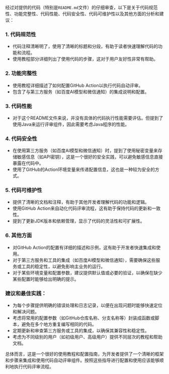 经过对提供的代码（特别是`README.md`文件）的仔细审查，以下是关于代码规范性、功能完整性、代码性能、代码安全性、代码可维护性以及其他方面的分析和建议：

### 1. 代码规范性

* 代码注释清晰明了，使用了清晰的标题和分段，有助于读者快速理解代码的功能和流程。
* 使用教程部分详细列出了使用代码的步骤，这对于用户友好性非常有帮助。

### 2. 功能完整性

* 使用教程详细描述了如何配置GitHub Action以执行代码自动评审。
* 包含了与第三方服务（如百度AI模型和微信通知）的集成说明和配置。

### 3. 代码性能

* 对于这个README文件来说，并没有具体的代码执行性能需要评估。但提到了使用Java来运行评审组件，因此需要考虑Java程序的性能。

### 4. 代码安全性

* 在使用第三方服务（如百度AI模型和微信通知）时，提到了使用秘密变量来存储敏感信息（如API密钥），这是一个很好的安全实践，可以避免敏感信息直接暴露在代码中。
* 使用了GitHub的Action环境变量来传递配置信息，这也是一种较为安全的方式。

### 5. 代码可维护性

* 提供了清晰的文档和注释，有助于其他开发者理解代码的功能和逻辑。
* 使用GitHub Action来自动化代码评审流程，这有助于保持代码的更新和一致性。
* 提到了更新JDK版本和依赖管理，显示了代码的灵活性和可扩展性。

### 6. 其他方面

* 对GitHub Action的配置有详细的描述和示例，这有助于开发者快速集成和使用。
* 对于第三方服务和工具的集成（如百度AI模型和微信通知），需要确保这些服务或工具的稳定性，以避免影响主业务的运行。
* 对于某些环境变量和配置参数，建议提供默认值或必要的验证，以确保在缺少某些配置时能够给出明确的提示。

### 建议和最佳实践：

* 为每个步骤提供明确的错误处理和日志记录，以便在出现问题时能够快速定位和解决问题。
* 考虑将常用的配置参数（如GitHub仓库名称、分支名称等）封装成函数或脚本，避免在多个地方重复编写相同的代码。
* 定期更新和审查第三方服务或工具的集成，以确保其兼容性和稳定性。
* 考虑为不同级别的用户（如初级用户、高级用户）提供不同层次的教程和帮助文档。

总体而言，这是一个很好的使用教程和配置指南，为开发者提供了一个清晰的框架和步骤来集成和使用代码自动评审组件。按照这些指导进行配置和使用应该能够顺利地执行代码评审流程。